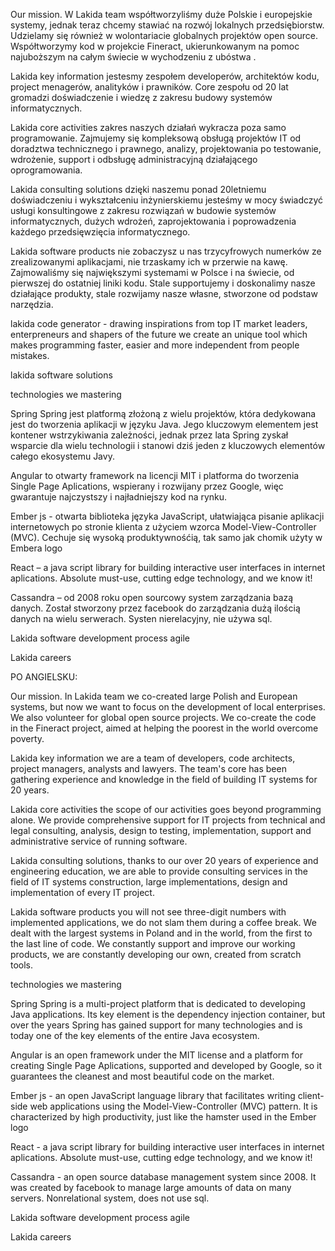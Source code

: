 Our mission. W Lakida team współtworzyliśmy duże Polskie i europejskie systemy, jednak teraz chcemy stawiać na rozwój lokalnych przedsiębiorstw. Udzielamy się również w wolontariacie globalnych projektów open source. Współtworzymy kod w projekcie Fineract, ukierunkowanym na pomoc najuboższym na całym świecie w wychodzeniu z ubóstwa .

Lakida key information jestesmy zespołem developerów, architektów kodu, project menagerów, analityków i prawników. Core zespołu od 20 lat gromadzi doświadczenie i wiedzę z zakresu budowy systemów informatycznych.

Lakida core activities zakres naszych działań wykracza poza samo programowanie. Zajmujemy się kompleksową obsługą projektów IT od doradztwa technicznego i prawnego, analizy, projektowania po testowanie, wdrożenie, support i odbsługę administracyjną działającego oprogramowania.

Lakida consulting solutions dzięki naszemu ponad 20letniemu doświadczeniu i wykształceniu inżynierskiemu jesteśmy w mocy świadczyć usługi konsultingowe z zakresu rozwiązań w budowie systemów informatycznych, dużych wdrożeń, zaprojektowania i poprowadzenia każdego przedsięwzięcia informatycznego.

Lakida software products nie zobaczysz u nas trzycyfrowych numerków ze zrealizowanymi aplikacjami, nie trzaskamy ich w przerwie na kawę. Zajmowaliśmy się największymi systemami w Polsce i na świecie, od pierwszej do ostatniej liniki kodu. Stale supportujemy i doskonalimy nasze działające produkty, stale rozwijamy nasze własne, stworzone od podstaw narzędzia.

lakida code generator - drawing inspirations from top IT market leaders, enterpreneurs and shapers of the future we create an unique tool which makes programming faster, easier and more independent from people mistakes.

lakida software solutions

technologies we mastering

Spring Spring jest platformą złożoną z wielu projektów, która dedykowana jest do tworzenia aplikacji w języku Java. Jego kluczowym elementem jest kontener wstrzykiwania zależności, jednak przez lata Spring zyskał wsparcie dla wielu technologii i stanowi dziś jeden z kluczowych elementów całego ekosystemu Javy.

Angular to otwarty framework na licencji MIT i platforma do tworzenia Single Page Aplications, wspierany i rozwijany przez Google, więc gwarantuje najczystszy i najładniejszy kod na rynku.

Ember js -  otwarta biblioteka języka JavaScript, ułatwiająca pisanie aplikacji internetowych po stronie klienta z użyciem wzorca Model-View-Controller (MVC). Cechuje się wysoką produktywnośćią, tak samo jak chomik użyty w Embera logo

React – a java script library for building interactive user interfaces in internet aplications. Absolute must-use, cutting edge technology, and we know it!

Cassandra – od 2008 roku open sourcowy system zarządzania bazą danych. Został stworzony przez facebook do zarządzania dużą ilością danych na wielu serwerach. Systen nierelacyjny, nie używa sql.

Lakida software development process agile

Lakida careers

PO ANGIELSKU:

Our mission. In Lakida team we co-created large Polish and European systems, but now we want to focus on the development of local enterprises. We also volunteer for global open source projects. We co-create the code in the Fineract project, aimed at helping the poorest in the world overcome poverty.

Lakida key information we are a team of developers, code architects, project managers, analysts and lawyers. The team's core has been gathering experience and knowledge in the field of building IT systems for 20 years.

Lakida core activities the scope of our activities goes beyond programming alone. We provide comprehensive support for IT projects from technical and legal consulting, analysis, design to testing, implementation, support and administrative service of running software.

Lakida consulting solutions, thanks to our over 20 years of experience and engineering education, we are able to provide consulting services in the field of IT systems construction, large implementations, design and implementation of every IT project.

Lakida software products you will not see three-digit numbers with implemented applications, we do not slam them during a coffee break. We dealt with the largest systems in Poland and in the world, from the first to the last line of code. We constantly support and improve our working products, we are constantly developing our own, created from scratch tools.

technologies we mastering

Spring Spring is a multi-project platform that is dedicated to developing Java applications. Its key element is the dependency injection container, but over the years Spring has gained support for many technologies and is today one of the key elements of the entire Java ecosystem.

Angular is an open framework under the MIT license and a platform for creating Single Page Aplications, supported and developed by Google, so it guarantees the cleanest and most beautiful code on the market.  

Ember js - an open JavaScript language library that facilitates writing client-side web applications using the Model-View-Controller (MVC) pattern. It is characterized by high productivity, just like the hamster used in the Ember logo

React - a java script library for building interactive user interfaces in internet aplications. Absolute must-use, cutting edge technology, and we know it!

Cassandra - an open source database management system since 2008. It was created by facebook to manage large amounts of data on many servers. Nonrelational system, does not use sql.

Lakida software development process agile

Lakida careers
